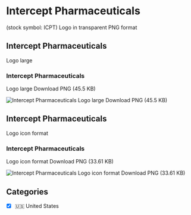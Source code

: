 # Intercept Pharmaceuticals
 (stock symbol: ICPT) Logo in transparent PNG format

## Intercept Pharmaceuticals
 Logo large

### Intercept Pharmaceuticals
 Logo large Download PNG (45.5 KB)

![Intercept Pharmaceuticals
 Logo large Download PNG (45.5 KB)](/img/orig/ICPT_BIG-48619095.png)

## Intercept Pharmaceuticals
 Logo icon format

### Intercept Pharmaceuticals
 Logo icon format Download PNG (33.61 KB)

![Intercept Pharmaceuticals
 Logo icon format Download PNG (33.61 KB)](/img/orig/ICPT-7ed05b5e.png)



## Categories
- [x] 🇺🇸 United States

